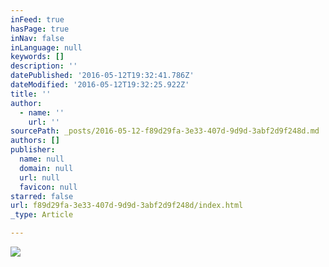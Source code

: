 ```yaml
---
inFeed: true
hasPage: true
inNav: false
inLanguage: null
keywords: []
description: ''
datePublished: '2016-05-12T19:32:41.786Z'
dateModified: '2016-05-12T19:32:25.922Z'
title: ''
author:
  - name: ''
    url: ''
sourcePath: _posts/2016-05-12-f89d29fa-3e33-407d-9d9d-3abf2d9f248d.md
authors: []
publisher:
  name: null
  domain: null
  url: null
  favicon: null
starred: false
url: f89d29fa-3e33-407d-9d9d-3abf2d9f248d/index.html
_type: Article

---
```

![](https://s3-us-west-2.amazonaws.com/the-grid-img/p/7b8a54089f0a175b54c1135f8c88398805efab05.jpg)